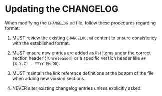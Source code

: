 # Updating the CHANGELOG

When modifying the `CHANGELOG.md` file, follow these procedures regarding format:

1. MUST review the existing `CHANGELOG.md` content to ensure consistency with
   the established format.

2. MUST ensure new entries are added as list items under the correct section
   header (`[Unreleased]` or a specific version header like
   `## [X.Y.Z] - YYYY-MM-DD`).

3. MUST maintain the link reference definitions at the bottom of the file when
   adding new version sections.

4. NEVER alter existing changelog entries unless explicitly asked.
